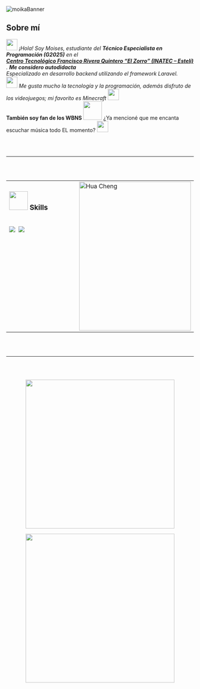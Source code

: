 ![moikaBanner](https://i.pinimg.com/1200x/72/16/47/7216479dc117b85a270f5e892b0f1459.jpg)

<h2>Sobre mí</h2>

<p>
  <em>
    <img src="https://media.tenor.com/4fQgj7pCztgAAAAi/kawaii-cute.gif" width="30px"> 
    ¡Hola! Soy Moises, estudiante del <b>Técnico Especialista en Programación (G2025)</b> en el<br>
    <a href="https://www.tecnacional.edu.ni/centro/centro-tecnologico-francisco-rivera-quintero/">
      <b>Centro Tecnológico Francisco Rivera Quintero “El Zorro” (INATEC – Estelí)</b>
    </a>. <b>Me considero autodidacta</b> <br>
    Especializado en desarrollo backend utilizando el framework Laravel. <br>
    <img src="https://media.tenor.com/uUNcnHwYJQEAAAAi/running-pikachu-transparent-snivee.gif" width="30px">
    Me gusta mucho la tecnología y la programación, además disfruto de los videojuegos; mi favorito es Minecraft 
    <img src="https://media.tenor.com/1kHOscRDeUoAAAAi/heart.gif" width="30px">
  </em> 
  <br>
  <b>También soy fan de los WBNS</b>
  <img src="https://i.pinimg.com/originals/dc/cd/26/dccd26f18318f61ab2619c2738d3e83d.gif" width="50" /> 
  ¿Ya mencioné que me encanta escuchar música todo EL momento? 
  <img src="https://media.tenor.com/YyVcCBs8paMAAAAi/record-player-pixel-art.gif" width="30" />
</p>

<br><br>
<hr>
<br><br>

<!-- Skills y foto en una tabla HTML, usando solo HTML dentro -->
<table>
  <tr>
    <td valign="top" width="60%">
      <h3>
        <img src="https://media.tenor.com/Oc8cIGl9l6YAAAAj/anjan-modak.gif" width="50px">&nbsp;Skills
      </h3>
      <br>
      <img src="https://img.shields.io/badge/Laravel-FF2D20?style=for-the-badge&logo=laravel&logoColor=white"/>&nbsp;
      <img src="https://img.shields.io/badge/-IA%20(copilot)-05122A?style=flat&logo=githubcopilot&logoColor=white"/>&nbsp;
        <!--
        <img src="https://img.shields.io/badge/-PHP-05122A?style=flat&logo=php"/>&nbsp;
        <img src="https://img.shields.io/badge/-Laravel-05122A?style=flat&logo=laravel&logoColor=FF2D20"/>&nbsp;
        <img src="https://img.shields.io/badge/-Laragon-05122A?style=flat&logo=laragon"/>&nbsp;
        <img src="https://img.shields.io/badge/-Composer-05122A?style=flat&logo=composer"/>&nbsp;
        <img src="https://img.shields.io/badge/-HTML-05122A?style=flat&logo=HTML5"/>&nbsp;
        <img src="https://img.shields.io/badge/-CSS-05122A?style=flat&logo=CSS3&logoColor=1572B6"/>&nbsp;
        <img src="https://img.shields.io/badge/-JavaScript-05122A?style=flat&logo=javascript"/>&nbsp;
        <img src="https://img.shields.io/badge/-Visual%20Studio%20Code-05122A?style=flat&logo=visual-studio-code&logoColor=007ACC"/>&nbsp;
        <img src="https://img.shields.io/badge/Terminal-black?style=flat&logo=windows%20terminal&logoColor=white"/>&nbsp;
        <img src="https://img.shields.io/badge/phpMyAdmin-6C78AF?style=flat&logo=phpmyadmin&logoColor=white"/>&nbsp;
        <img src="https://img.shields.io/badge/GitHub-181717?style=flat&logo=github&logoColor=white"/>&nbsp;
        -->
    </td>
    <td valign="top" width="40%">
      <img alt="Hua Cheng" width="300" height="400" src="https://pbs.twimg.com/media/GyL9mffWgAAk-_w?format=jpg&name=large"/>
    </td>
  </tr>
</table>

<br><br>
<hr>
<br><br>

<!-- Stats bien abajo -->

<p align="center">
  <img src="https://github-readme-stats.vercel.app/api/top-langs/?username=FernandoDuarteO&layout=compact&theme=synthwave&hide_border=true&bg_color=16151c" width="400"/>
</p>

<p align="center">
  <img src="https://streak-stats.demolab.com?user=FernandoDuarteO&theme=neon-palenight&hide_border=true&date_format=j%20M%5B%20Y%5D" width="400"/>
</p>
